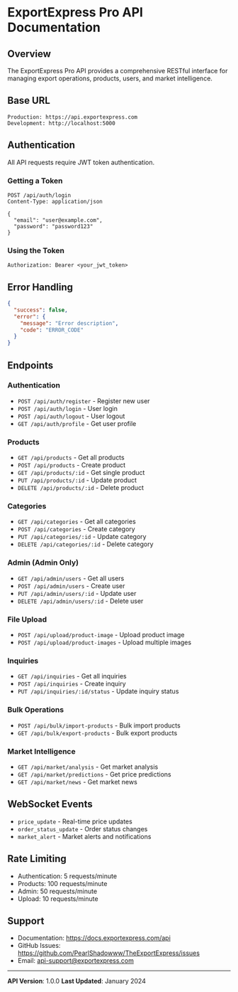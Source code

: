 # ExportExpress Pro API Documentation

## Overview

The ExportExpress Pro API provides a comprehensive RESTful interface for managing export operations, products, users, and market intelligence.

## Base URL

```
Production: https://api.exportexpress.com
Development: http://localhost:5000
```

## Authentication

All API requests require JWT token authentication.

### Getting a Token

```http
POST /api/auth/login
Content-Type: application/json

{
  "email": "user@example.com",
  "password": "password123"
}
```

### Using the Token

```http
Authorization: Bearer <your_jwt_token>
```

## Error Handling

```json
{
  "success": false,
  "error": {
    "message": "Error description",
    "code": "ERROR_CODE"
  }
}
```

## Endpoints

### Authentication

- `POST /api/auth/register` - Register new user
- `POST /api/auth/login` - User login
- `POST /api/auth/logout` - User logout
- `GET /api/auth/profile` - Get user profile

### Products

- `GET /api/products` - Get all products
- `POST /api/products` - Create product
- `GET /api/products/:id` - Get single product
- `PUT /api/products/:id` - Update product
- `DELETE /api/products/:id` - Delete product

### Categories

- `GET /api/categories` - Get all categories
- `POST /api/categories` - Create category
- `PUT /api/categories/:id` - Update category
- `DELETE /api/categories/:id` - Delete category

### Admin (Admin Only)

- `GET /api/admin/users` - Get all users
- `POST /api/admin/users` - Create user
- `PUT /api/admin/users/:id` - Update user
- `DELETE /api/admin/users/:id` - Delete user

### File Upload

- `POST /api/upload/product-image` - Upload product image
- `POST /api/upload/product-images` - Upload multiple images

### Inquiries

- `GET /api/inquiries` - Get all inquiries
- `POST /api/inquiries` - Create inquiry
- `PUT /api/inquiries/:id/status` - Update inquiry status

### Bulk Operations

- `POST /api/bulk/import-products` - Bulk import products
- `GET /api/bulk/export-products` - Bulk export products

### Market Intelligence

- `GET /api/market/analysis` - Get market analysis
- `GET /api/market/predictions` - Get price predictions
- `GET /api/market/news` - Get market news

## WebSocket Events

- `price_update` - Real-time price updates
- `order_status_update` - Order status changes
- `market_alert` - Market alerts and notifications

## Rate Limiting

- Authentication: 5 requests/minute
- Products: 100 requests/minute
- Admin: 50 requests/minute
- Upload: 10 requests/minute

## Support

- Documentation: https://docs.exportexpress.com/api
- GitHub Issues: https://github.com/PearlShadowww/TheExportExpress/issues
- Email: api-support@exportexpress.com

---

**API Version**: 1.0.0
**Last Updated**: January 2024 